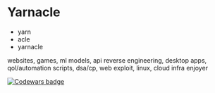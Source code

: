 # Yarnacle
* yarn
* acle
* yarnacle

websites, games, ml models, api reverse engineering, desktop apps, qol/automation scripts, dsa/cp, web exploit, linux, cloud infra enjoyer

[![Codewars badge](https://www.codewars.com/users/Yarnacle/badges/large)](https://www.codewars.com/users/Yarnacle)
